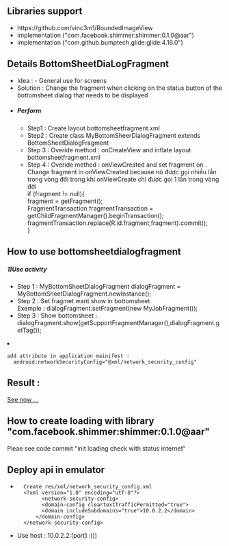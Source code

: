 
   <h2>Libraries support</h2>
  <ul>
  <li> https://github.com/vinc3m1/RoundedImageView</li>
  <li> implementation ("com.facebook.shimmer:shimmer:0.1.0@aar")</li>
    <li>implementation ("com.github.bumptech.glide:glide:4.16.0")</li>
</ul>
</div>
<div>
  <h2>Details BottomSheetDiaLogFragment</h2>
  <ul>
    <li> Idea :  
     - General use for screens
    </li>
    <li>
      Solution : Change the fragment when clicking on the status button of the bottomsheet dialog that needs to be displayed
    </li>
    <li>
       <h5> Perform</h5>
        <div>
          <ul>
            <li>
              Step1 : Create layout bottomsheetfragment.xml
            </li>
            <li>
              Step2 : Create class MyBottomSheerDialogFragment extends BottomSheetDialogFragment
            </li>
            <li>
              Step 3 : 
              Overide method : onCreateView and inflate layout bottomsheetfragment.xml
            </li>
            <li>Step 4 : 
              Overide method  : onViewCreated and set fragment on . Change fragment in onViewCreated because nó được gọi nhiều lần trong vòng đời trong khi onViewCreate chỉ được gọi 1 lần trong vòng đời
              <div>
                 if (fragment != null){ <br>
                fragment = getFragment();<br>
                FragmentTransaction fragmentTransaction = getChildFragmentManager().beginTransaction();<br>
                fragmentTransaction.replace(R.id.fragment,fragment).commit();<br>
              }
              </div>
            </li>
          </ul>
        </div>
    </li>
  </ul>
</div>
<h2>How to use bottomsheetdialogfragment</h1>
<div>
  <h5>1)Use  activity</h5>
  <ul>
    <li>Step 1 : MyBottomSheetDialogFragment dialogFragment = MyBottomSheetDialogFragment.newInstance();</li>
    <li>Step 2 : Set fragmet want show in bottomsheet 
      <div>
        Exemple :  dialogFragment.setFragment(new MyJobFragment());
      </div>
    </li>
    <li>Step 3 : Show bottomsheet : dialogFragment.show(getSupportFragmentManager(),dialogFragment.getTag());</li>
  </ul>
    </div>
  </li>
  <li>
    
    add attribute in application mainifest : 
      android:networkSecurityConfig="@xml/network_security_config"
      
  </li>

<div>
  <h2>Result : </h2>
  <a href="https://drive.google.com/file/d/1xWluv_G0jWedfrp3M5kcE3mWQvATOa5t/view?usp=sharing">See now ...</a>
</div>

<div>
  <h2>How to create loading with  library "com.facebook.shimmer:shimmer:0.1.0@aar"</h2>
  Pleae see code commit "init loading check with status internet"
</div>


<h2>Deploy api in emulator</h2>
<uL>
  <li>
    <div>
      
      Create res/xml/network_security_config.xml
      <?xml version="1.0" encoding="utf-8"?>
            <network-security-config>
            <domain-config cleartextTrafficPermitted="true">
            <domain includeSubdomains="true">10.0.2.2</domain>
          </domain-config>
      </network-security-config> 

<div>
  <li>
    Use host : 10.0.2.2:[port] :)))
  </li>
</uL>
